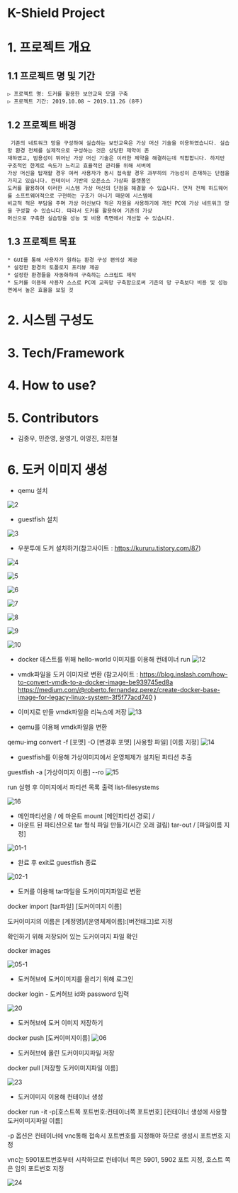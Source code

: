 # K-Shield Project

# 1. 프로젝트 개요
##	1.1 프로젝트 명 및 기간
	▷ 프로젝트 명: 도커를 활용한 보안교육 모델 구축
	▷ 프로젝트 기간: 2019.10.08 ~ 2019.11.26 (8주)

##	1.2 프로젝트 배경
	 기존의 네트워크 망을 구성하여 실습하는 보안교육은 가상 머신 기술을 이용하였습니다. 실습 망 환경 전체를 실제적으로 구성하는 것은 상당한 제약이 존
	재하였고, 범용성이 뛰어난 가상 머신 기술은 이러한 제약을 해결하는데 적합합니다. 하지만 구조적인 한계로 속도가 느리고 효율적인 관리를 위해 서버에 
	가상 머신을 탑재할 경우 여러 사용자가 동시 접속할 경우 과부하의 가능성이 존재하는 단점을 가지고 있습니다. 컨테이너 기반의 오픈소스 가상화 플랫폼인 
	도커를 활용하여 이러한 시스템 가상 머신의 단점을 해결할 수 있습니다. 먼저 전체 하드웨어를 소프트웨어적으로 구현하는 구조가 아니기 때문에 시스템에 
	비교적 적은 부담을 주며 가상 머신보다 적은 자원을 사용하기에 개인 PC에 가상 네트워크 망을 구성할 수 있습니다. 따라서 도커를 활용하여 기존의 가상 
	머신으로 구축한 실습망을 성능 및 비용 측면에서 개선할 수 있습니다.

##	1.3 프로젝트 목표
	* GUI를 통해 사용자가 원하는 환경 구성 편의성 제공 
	* 설정한 환경의 토폴로지 프리뷰 제공
	* 설정한 환경들을 자동화하여 구축하는 스크립트 제작
	* 도커를 이용해 사용자 스스로 PC에 교육망 구축함으로써 기존의 망 구축보다 비용 및 성능면에서 높은 효율을 보일 것 

# 2. 시스템 구성도
# 3. Tech/Framework
# 4. How to use?
# 5. Contributors
* 김종우, 민준영, 윤영기, 이영진, 최민철
# 6. 도커 이미지 생성

* qemu 설치

![2](https://user-images.githubusercontent.com/49422777/71220709-df3b3300-230c-11ea-95ee-3e55b7344c7d.JPG)

* guestfish 설치

![3](https://user-images.githubusercontent.com/49422777/71220830-6c7e8780-230d-11ea-9797-eec553257131.JPG)

* 우분투에 도커 설치하기(참고사이트 : https://kururu.tistory.com/87)

![4](https://user-images.githubusercontent.com/49422777/71220835-6f797800-230d-11ea-95aa-1d0d4aa34cca.JPG)

![5](https://user-images.githubusercontent.com/49422777/71220841-72746880-230d-11ea-9a7c-2c3bd9e94537.JPG)

![6](https://user-images.githubusercontent.com/49422777/71220845-7607ef80-230d-11ea-8101-3ee313216843.JPG)

![7](https://user-images.githubusercontent.com/49422777/71220850-799b7680-230d-11ea-841c-82c0f3bb4095.JPG)

![8](https://user-images.githubusercontent.com/49422777/71220856-7ef8c100-230d-11ea-9780-7769f38f1a8b.JPG)

![9](https://user-images.githubusercontent.com/49422777/71220862-828c4800-230d-11ea-8526-57fee7e2bef5.JPG)

![10](https://user-images.githubusercontent.com/49422777/71220867-861fcf00-230d-11ea-8515-c18541609489.JPG)

* docker 테스트를 위해 hello-world 이미지를 이용해 컨테이너 run
![12](https://user-images.githubusercontent.com/49422777/71220875-8ddf7380-230d-11ea-9f9d-20bef5c39062.JPG)

* vmdk파일을 도커 이미지로 변환 
(참고사이트 : 
https://blog.inslash.com/how-to-convert-vmdk-to-a-docker-image-be939745ed8a
https://medium.com/@roberto.fernandez.perez/create-docker-base-image-for-legacy-linux-system-3f5f77acd740 )

* 이미지로 만들 vmdk파일을 리눅스에 저장
![13](https://user-images.githubusercontent.com/49422777/71221638-b4eb7480-2310-11ea-9f98-3bdad829f5b3.JPG)

* qemu를 이용해 vmdk파일을 변환

qemu-img convert -f [포맷] -O [변경후 포맷] [사용할 파일] [이름 지정]
![14](https://user-images.githubusercontent.com/49422777/71221644-b9179200-2310-11ea-92d8-3489390c3715.JPG)

* guestfish를 이용해 가상이미지에서 운영체제가 설치된 파티션 추출

guestfish -a [가상이미지 이름] --ro
![15](https://user-images.githubusercontent.com/49422777/71221647-bc128280-2310-11ea-910a-aab6613a4d13.JPG)

run 실행 후 이미지에서 파티션 목록 출력
list-filesystems

![16](https://user-images.githubusercontent.com/49422777/71221649-be74dc80-2310-11ea-918a-db4049057761.JPG)

* 메인파티션을 / 에 마운트
mount [메인파티션 경로] /
* 마운트 된 파티션으로 tar 형식 파일 만들기(시간 오래 걸림)
tar-out / [파일이름 지정]

![01-1](https://user-images.githubusercontent.com/49422777/71223212-8cff0f80-2316-11ea-93b7-775c3e0ec289.JPG)

* 완료 후 exit로 guestfish 종료

![02-1](https://user-images.githubusercontent.com/49422777/71223218-8ffa0000-2316-11ea-8a20-ad287f592602.JPG)

* 도커를 이용해 tar파일을 도커이미지파일로 변환

docker import [tar파일] [도커이미지 이름]

도커이미지의 이름은 [계정명]/[운영체제이름]:[버전태그]로 지정

확인하기 위해 저장되어 있는 도커이미지 파일 확인

docker images

![05-1](https://user-images.githubusercontent.com/49422777/71223219-925c5a00-2316-11ea-89bb-48bdae5f8b5e.JPG)

* 도커허브에 도커이미지를 올리기 위해 로그인

docker login - 도커허브 id와 password 입력

![20](https://user-images.githubusercontent.com/49422777/71244478-f2bebc00-2355-11ea-9ed7-25b8970c2df7.JPG)

* 도커허브에 도커 이미지 저장하기

docker push [도커이미지이름]
![06](https://user-images.githubusercontent.com/49422777/71223222-94261d80-2316-11ea-848f-915140053ba3.JPG)

* 도커허브에 올린 도커이미지파일 저장

docker pull [저장할 도커이미지파일 이름]

![23](https://user-images.githubusercontent.com/49422777/71245727-b04aae80-2358-11ea-870a-886868c9794a.JPG)

* 도커이미지 이용해 컨테이너 생성

docker run -it -p[호스트쪽 포트번호:컨테이너쪽 포트번호] [컨테이너 생성에 사용할 도커이미지파일 이름]

-p 옵션은 컨테이너에 vnc통해 접속시 포트번호를 지정해야 하므로 생성시 포트번호 지정

vnc는 5901포트번호부터 시작하므로 컨테이너 쪽은 5901, 5902 포트 지정, 호스트 쪽은 임의 포트번호 지정

![24](https://user-images.githubusercontent.com/49422777/71245743-b6d92600-2358-11ea-909c-f6776da4962e.JPG)
